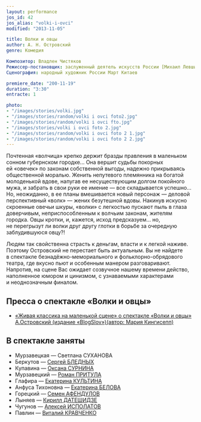 ```yaml
---
layout: performance
jos_id: 42
jos_alias: "volki-i-ovci"
modified: "2013-11-05"

title: Волки и овцы
author: А. Н. Островский
genre: Комедия

Композитор: Владлен Чистяков
Режиссер-постановщик: заслуженный деятель искусств России [Михаил Левшин](153-mihail-levshin.html)
Сценография: народный художник России Март Китаев

premiere_date: "200-11-19"
duration: "3:30"
entracte: 1

photo:
- "/images/stories/volki.jpg"
- "/images/stories/random/volki i ovci foto2.jpg"
- "/images/stories/random/volki i ovci fto.jpg"
- "/images/stories/volki i ovci foto 2.jpg"
- "/images/stories/random/volki i ovci foto 2 1.jpg"
- "/images/stories/random/volki i ovci foto 2 2.jpg"
---
```


Почтенная «волчица» крепко держит бразды правления в маленьком сонном губернском городке... Она вершит судьбы покорных ей «овечек» по законам собственной выгоды, надежно прикрываясь общественной моралью. Женить непутевого племянника на богатой молоденькой вдове, напугав ее несуществующим долгом покойного мужа, и забрать в свои руки ее имение — все складывается успешно... Но, неожиданно, в ее планы вмешивается новый персонаж — деловой перспективный «волк» — жених безутешной вдовы. Накинув искусно скроенные овечьи шкуры, «волки» с легкостью пускают пыль в глаза доверчивым, неприспособленным к волчьим законам, жителям городка. Овцы кротки, и, кажется, исход предсказуем... но, не перегрызут ли волки друг другу глотки в борьбе за очередную заблудившуюся овцу?!

Людям так свойственна страсть к деньгам, власти и к легкой наживе. Поэтому Островский не перестает быть актуальным. Вы не найдете в спектакле безнадёжно-мемориального и фольклорно-обрядового театра, где вкусно пьют и особенным манером разговаривают. Напротив, на сцене Вас ожидает созвучное нашему времени действо, наполненное юмором и цинизмом, с узнаваемыми характерами и неоднозначным финалом.


## Пресса о спектакле «Волки и овцы»

- [«Живая классика на маленькой сцене» о спектакле «Волки и овцы» А.Островский (издание «BlogSlov»)(автор: Мария Кингисепп)](269-pressa-vjlki-i-ovci.html)


## В спектакле заняты

- Мурзавецкая — Светлана СУХАНОВА
- Беркутов — [Сергей БЛЕДНЫХ](24-blednyh-sergej.html)
- Купавина — [Оксана СУРНИНА](85-oksana-surnina.html)
- Мурзавецкий — [Роман ПРИТУЛА](50-roman-pritula.html)
- Глафира — [Екатерина КУЛЬТИНА](81-ekaterina-kyltina.html)
- Анфуса Тихоновна — [Екатерина БЕЛОВА](23-belova-ekaterina.html)
- Горецкий — [Семен АФЕНДУЛОВ](22-afendulov-semen.html)
- Лыняев — [Кирилл ДАТЕШИДЗЕ](281-kirilldateshidze.html)
- Чугунов — [Алексей ИСПОЛАТОВ](53-aleksei-ispolatov.html)
- Павлин — [Виталий КРАВЧЕНКО](66-vitalii-kravchenko.html)